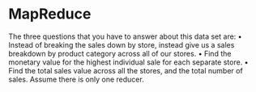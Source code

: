 # MapReduce

The three questions that you have to answer about this data set are:
	•	Instead of breaking the sales down by store, instead give us a sales breakdown by product category across all of our     stores. 
	•	Find the monetary value for the highest individual sale for each separate store.
	•	Find the total sales value across all the stores, and the total number of sales. Assume there is only one reducer.
